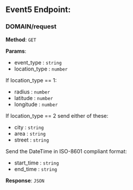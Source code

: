 ## Event5 Endpoint:

### DOMAIN/request

**Method**: `GET`

**Params**:

- event\_type : `string`
- location\_type : `number`

If location_type == 1:

- radius : `number` 
- latitude : `number` 
- longitude : `number` 

If location_type == 2 send either of these:

- city : `string` 
- area : `string`
- street : `string`

Send the DateTime in ISO-8601 compliant format:

- start_time : `string`
- end_time : `string`

**Response**: `JSON`
